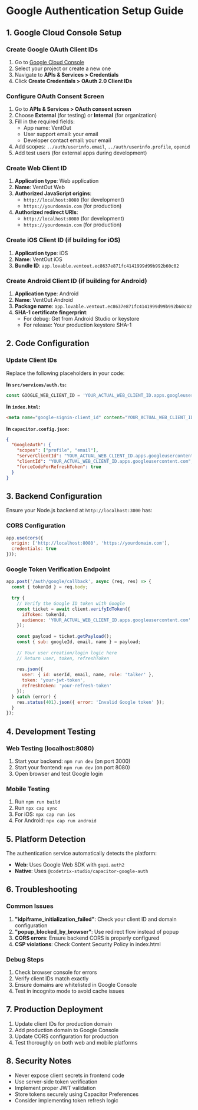 # Google Authentication Setup Guide

## 1. Google Cloud Console Setup

### Create Google OAuth Client IDs
1. Go to [Google Cloud Console](https://console.cloud.google.com/)
2. Select your project or create a new one
3. Navigate to **APIs & Services > Credentials**
4. Click **Create Credentials > OAuth 2.0 Client IDs**

### Configure OAuth Consent Screen
1. Go to **APIs & Services > OAuth consent screen**
2. Choose **External** (for testing) or **Internal** (for organization)
3. Fill in the required fields:
   - App name: VentOut
   - User support email: your email
   - Developer contact email: your email
4. Add scopes: `../auth/userinfo.email`, `../auth/userinfo.profile`, `openid`
5. Add test users (for external apps during development)

### Create Web Client ID
1. **Application type**: Web application
2. **Name**: VentOut Web
3. **Authorized JavaScript origins**:
   - `http://localhost:8080` (for development)
   - `https://yourdomain.com` (for production)
4. **Authorized redirect URIs**:
   - `http://localhost:8080` (for development)
   - `https://yourdomain.com` (for production)

### Create iOS Client ID (if building for iOS)
1. **Application type**: iOS
2. **Name**: VentOut iOS
3. **Bundle ID**: `app.lovable.ventout.ec8637e871fc4141999d99b992b60c02`

### Create Android Client ID (if building for Android)
1. **Application type**: Android
2. **Name**: VentOut Android
3. **Package name**: `app.lovable.ventout.ec8637e871fc4141999d99b992b60c02`
4. **SHA-1 certificate fingerprint**: 
   - For debug: Get from Android Studio or keystore
   - For release: Your production keystore SHA-1

## 2. Code Configuration

### Update Client IDs
Replace the following placeholders in your code:

**In `src/services/auth.ts`:**
```typescript
const GOOGLE_WEB_CLIENT_ID = 'YOUR_ACTUAL_WEB_CLIENT_ID.apps.googleusercontent.com';
```

**In `index.html`:**
```html
<meta name="google-signin-client_id" content="YOUR_ACTUAL_WEB_CLIENT_ID.apps.googleusercontent.com">
```

**In `capacitor.config.json`:**
```json
{
  "GoogleAuth": {
    "scopes": ["profile", "email"],
    "serverClientId": "YOUR_ACTUAL_WEB_CLIENT_ID.apps.googleusercontent.com",
    "clientId": "YOUR_ACTUAL_WEB_CLIENT_ID.apps.googleusercontent.com",
    "forceCodeForRefreshToken": true
  }
}
```

## 3. Backend Configuration

Ensure your Node.js backend at `http://localhost:3000` has:

### CORS Configuration
```javascript
app.use(cors({
  origin: ['http://localhost:8080', 'https://yourdomain.com'],
  credentials: true
}));
```

### Google Token Verification Endpoint
```javascript
app.post('/auth/google/callback', async (req, res) => {
  const { tokenId } = req.body;
  
  try {
    // Verify the Google ID token with Google
    const ticket = await client.verifyIdToken({
      idToken: tokenId,
      audience: 'YOUR_ACTUAL_WEB_CLIENT_ID.apps.googleusercontent.com'
    });
    
    const payload = ticket.getPayload();
    const { sub: googleId, email, name } = payload;
    
    // Your user creation/login logic here
    // Return user, token, refreshToken
    
    res.json({
      user: { id: userId, email, name, role: 'talker' },
      token: 'your-jwt-token',
      refreshToken: 'your-refresh-token'
    });
  } catch (error) {
    res.status(401).json({ error: 'Invalid Google token' });
  }
});
```

## 4. Development Testing

### Web Testing (localhost:8080)
1. Start your backend: `npm run dev` (on port 3000)
2. Start your frontend: `npm run dev` (on port 8080)
3. Open browser and test Google login

### Mobile Testing
1. Run `npm run build`
2. Run `npx cap sync`
3. For iOS: `npx cap run ios`
4. For Android: `npx cap run android`

## 5. Platform Detection

The authentication service automatically detects the platform:
- **Web**: Uses Google Web SDK with `gapi.auth2`
- **Native**: Uses `@codetrix-studio/capacitor-google-auth`

## 6. Troubleshooting

### Common Issues
1. **"idpiframe_initialization_failed"**: Check your client ID and domain configuration
2. **"popup_blocked_by_browser"**: Use redirect flow instead of popup
3. **CORS errors**: Ensure backend CORS is properly configured
4. **CSP violations**: Check Content Security Policy in index.html

### Debug Steps
1. Check browser console for errors
2. Verify client IDs match exactly
3. Ensure domains are whitelisted in Google Console
4. Test in incognito mode to avoid cache issues

## 7. Production Deployment

1. Update client IDs for production domain
2. Add production domain to Google Console
3. Update CORS configuration for production
4. Test thoroughly on both web and mobile platforms

## 8. Security Notes

- Never expose client secrets in frontend code
- Use server-side token verification
- Implement proper JWT validation
- Store tokens securely using Capacitor Preferences
- Consider implementing token refresh logic